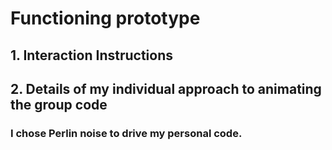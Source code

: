 # Functioning prototype

## 1. Interaction Instructions

## 2. Details of my individual approach to animating the group code
### I chose Perlin noise to drive my personal code.

### 
